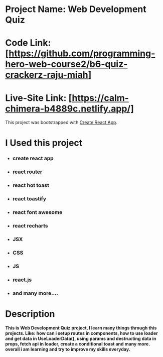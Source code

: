 # Project Name: Web Development Quiz

# Code Link: [https://github.com/programming-hero-web-course2/b6-quiz-crackerz-raju-miah]
# Live-Site Link: [https://calm-chimera-b4889c.netlify.app/]

This project was bootstrapped with [Create React App](https://github.com/facebook/create-react-app).

# I Used this project
* ### create react app
* ### react router
* ### react hot toast
* ### react toastify
* ### react font awesome
* ### react recharts
* ### JSX
* ### CSS
* ### JS
* ### react.js
* ### and many more....

# Description

#### This is Web Development Quiz project. I learn many things through this projects. Like:  how can i setup routes in components, how to use loader and get data in UseLoaderData(), using params and destructing data in props, fetch api in loader, create a conditional toast and many more. overall i am learning and try to improve my skills everyday. 
